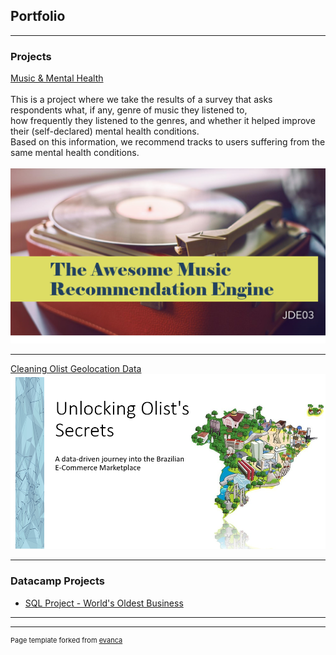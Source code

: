## Portfolio

---

### Projects

[Music & Mental Health](https://github.com/leepiau/mmh)\
\
This is a project where we take the results of a survey that asks respondents what, if any, genre of music they listened to,\
how frequently they listened to the genres, and whether it helped improve their (self-declared) mental health conditions.\
Based on this information, we recommend tracks to users suffering from the same mental health conditions.
\
\
<img src="images/mmh.png?raw=true"/>

---

[Cleaning Olist Geolocation Data](https://leepiau.github.io/brazil_cep/brazil_cep.html)
<img src="images/olist.png?raw=true"/>

---


### Datacamp Projects

- [SQL Project - World's Oldest Business](https://leepiau.github.io/dc_oldest_biz/notebook.html)

---




---
<p style="font-size:11px">Page template forked from <a href="https://github.com/evanca/quick-portfolio">evanca</a></p>
<!-- Remove above link if you don't want to attibute -->
